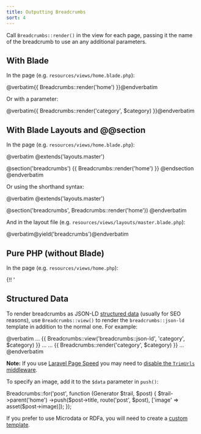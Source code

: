 ```yaml
---
title: Outputting Breadcrumbs
sort: 4
---
```


Call `Breadcrumbs::render()` in the view for each page, passing it the name of the breadcrumb to use an any additional parameters.

## With Blade

In the page (e.g. `resources/views/home.blade.php`):

<x-code lang="html">@verbatim{{ Breadcrumbs::render('home') }}@endverbatim</x-code>

Or with a parameter:

<x-code lang="html">@verbatim{{ Breadcrumbs::render('category', $category) }}@endverbatim</x-code>

## With Blade Layouts and @@section

In the page (e.g. `resources/views/home.blade.php`):

<x-code lang="html">
@verbatim
@extends('layouts.master')

@section('breadcrumbs')
    {{ Breadcrumbs::render('home') }}
@endsection
@endverbatim
</x-code>

Or using the shorthand syntax:

<x-code lang="html">
@verbatim
@extends('layouts.master')

@section('breadcrumbs', Breadcrumbs::render('home'))
@endverbatim
</x-code>

And in the layout file (e.g. `resources/views/layouts/master.blade.php`):

<x-code lang="html">@verbatim@yield('breadcrumbs')@endverbatim</x-code>

## Pure PHP (without Blade)
In the page (e.g. `resources/views/home.php`):

<x-code lang="php">{!! '<?php' !!} echo Breadcrumbs::render('home'); ?></x-code>

## Structured Data

To render breadcrumbs as JSON-LD [structured data](https://developers.google.com/search/docs/data-types/breadcrumbs) (usually for SEO reasons),
use `Breadcrumbs::view()` to render the `breadcrumbs::json-ld` template in addition to the normal one. For example:

<x-code lang="html">
@verbatim
<html>
    <head>
        ...
        {{ Breadcrumbs::view('breadcrumbs::json-ld', 'category', $category) }}
        ...
    </head>
    <body>
        ...
        {{ Breadcrumbs::render('category', $category) }}
        ...
    </body>
</html>
@endverbatim
</x-code>

<x-tip><strong>Note:</strong> If you use <a href="https://github.com/renatomarinho/laravel-page-speed">Laravel Page Speed</a> you may need to <a href="https://github.com/renatomarinho/laravel-page-speed/issues/66">disable the <code>TrimUrls</code> middleware</a>.</x-tip>

To specify an image, add it to the `$data` parameter in `push()`:

<x-code lang="php">
Breadcrumbs::for('post', function (Generator $trail, $post) {
    $trail->parent('home')
        ->push($post->title, route('post', $post), ['image' => asset($post->image)]);
});
</x-code>

If you prefer to use Microdata or RDFa, you will need to create a [custom template](/laravel-breadcrumbs/v1/usage/custom-templates).
